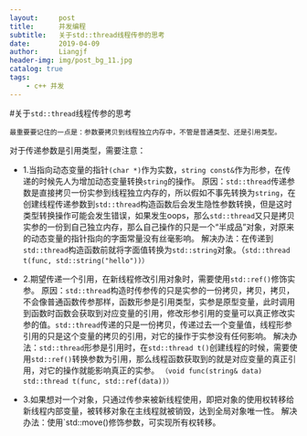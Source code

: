 ```yaml
---
layout:     post                  
title:      并发编程
subtitle:   关于std::thread线程传参的思考
date:       2019-04-09          
author:     Liangjf                  
header-img: img/post_bg_11.jpg
catalog: true                      
tags:                       
    - c++ 并发
---
```


#关于`std::thread`线程传参的思考

~~~
最重要要记住的一点是：参数要拷贝到线程独立内存中，不管是普通类型、还是引用类型。
~~~

对于传递参数是引用类型，需要注意：

- 1.当指向动态变量的指针`(char *)`作为实数，`string const&`作为形参，在传递的时候先人为增加动态变量转换`string`的操作。
	原因：`std::thread`传递参数是直接拷贝一份实参到线程独立内存的，所以假如不事先转换为`string`，在创建线程传递参数到`std::thread`构造函数后会发生隐性参数转换，但是这时类型转换操作可能会发生错误，如果发生oops，那么`std::thread`又只是拷贝实参的一份到自己独立内存，那么自己操作的只是一个“半成品”对象，对原来的动态变量的指针指向的字面常量没有丝毫影响。
	解决办法：在传递到`std::thread`构造函数前就将字面值转换为`std::string`对象。（`std::thread t(func, std::string("hello"))）`


- 2.期望传递一个引用，在新线程修改引用对象时，需要使用`std::ref()`修饰实参。
	原因：`std::thread`构造时传参传的只是实参的一份拷贝，拷贝，拷贝，不会像普通函数传参那样，函数形参是引用类型，实参是原型变量，此时调用到函数时函数会获取到对应变量的引用，修改形参引用的变量可以真正修改实参的值。`std::thread`传递的只是一份拷贝，传递过去一个变量值，线程形参引用的只是这个变量的拷贝的引用，对它的操作于实参没有任何影响。
	解决办法：`std::thread`形参是引用时，在`std::thread t()`创建线程的时候，需要使用`std::ref()`转换参数为引用，那么线程函数获取到的就是对应变量的真正引用，对它的操作就能影响真正的实参。 `（void func(string& data)		std::thread t(func, std::ref(data))）`


- 3.如果想对一个对象，只通过传参来被新线程使用，即把对象的使用权转移给新线程内部变量，被转移对象在主线程就被销毁，达到全局对象唯一性。
	解决办法：使用`std::move()修饰参数，可实现所有权转移。